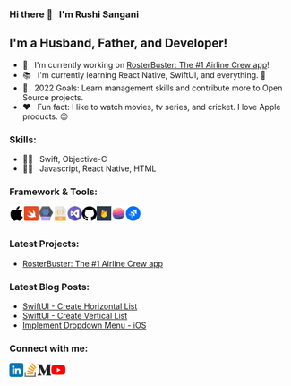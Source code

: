 ### Hi there :wave: &nbsp; I'm Rushi Sangani

## I'm a Husband, Father, and Developer! 
- :iphone: &nbsp; I'm currently working on [RosterBuster: The #1 Airline Crew app](https://rosterbuster.aero)!
- :books: &nbsp; I'm currently learning React Native, SwiftUI, and everything. :rofl:
- :handshake: &nbsp; 2022 Goals: Learn management skills and contribute more to Open Source projects.
- :heart: &nbsp; Fun fact: I like to watch movies, tv series, and cricket. I love Apple products. :wink:

### Skills:

- :technologist: &nbsp; Swift, Objective-C
- :student: &nbsp; Javascript, React Native, HTML

### Framework & Tools:

[<img align="left" alt="iOS" width="26px" src="./icons/apple.png" />][ios]
[<img align="left" alt="Swift" width="26px" src="./icons/swift.png" />][swift]
[<img align="left" alt="React" width="26px" src="./icons/react.png" />][reactnative]
[<img align="left" alt="Javascript" width="26px" src="./icons/javascript.png" />][javascript]
[<img align="left" alt="Visual Studio Code" width="26px" src="./icons/visual-studio.png" />][vscode]
[<img align="left" alt="Github" width="26px" src="./icons/github.png" />][git]
[<img align="left" alt="Firebase" width="26px" src="./icons/firebase1.png" />][firebase]
[<img align="left" alt="Realm" width="26px" src="./icons/realm.png" />][realm]
[<img align="left" alt="Jira" width="26px" src="./icons/jira.png" />][jira]

<br />
<br />

### Latest Projects:
- [RosterBuster: The #1 Airline Crew app](https://apps.apple.com/us/app/rosterbuster-airline-crew-app/id1035558169#?platform=iphone)
<!-- - [VideoSDK: Interactive Video API Experiences for Developers](https://www.videosdk.live) -->


### Latest Blog Posts:
- [SwiftUI - Create Horizontal List](https://github-readme-medium-recent-article.vercel.app/medium/@rushisangani/0)
- [SwiftUI - Create Vertical List](https://github-readme-medium-recent-article.vercel.app/medium/@rushisangani/1)
- [Implement Dropdown Menu - iOS](https://github-readme-medium-recent-article.vercel.app/medium/@rushisangani/2)


### Connect with me:
[<img align="left" alt="rushisangani | LinkedIn" width="25px" src="./icons/linkedin.png" />][linkedin]
[<img align="left" alt="rushisangani | StackOverflow" width="25px" src="./icons/stack-overflow.png" />][stackoverflow]
[<img align="left" alt="rushisangani | Medium" width="25px" src="./icons/medium.png" />][medium]
[<img align="left" alt="rushisangani | YouTube" width="25px" src="./icons/youtube.png" />][youtube]

<br />
<br />

[linkedin]: https://www.linkedin.com/in/rushisangani/
[stackoverflow]:https://stackoverflow.com/users/2753399/rushisangani
[medium]: https://medium.com/@rushisangani
[youtube]: https://www.youtube.com/channel/UCHKrGJHUtYX31meAEm9jFzw
[swift]: https://docs.swift.org/swift-book/LanguageGuide/TheBasics.html
[ios]: https://developer.apple.com/ios/
[xcode]: https://developer.apple.com/xcode/
[vscode]: https://code.visualstudio.com
[reactnative]: https://reactnative.dev
[javascript]: https://developer.mozilla.org/en-US/docs/Web/JavaScript
[git]: https://github.com/rushisangani/rushisangani/blob/master/README.md
[firebase]: https://firebase.google.com
[realm]: https://realm.io
[jira]: https://www.atlassian.com/software/jira
